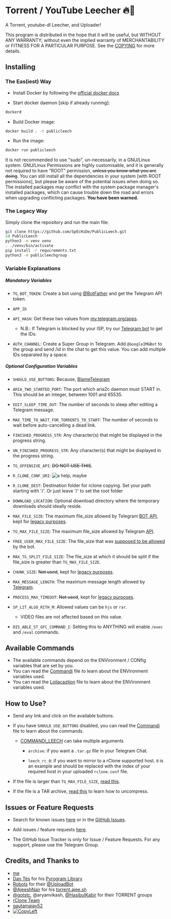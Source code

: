 # Torrent / YouTube Leecher 🔥🤖

A Torrent, youtube-dl Leecher, and Uploader!

This program is distributed in the hope that it will be useful, but WITHOUT ANY WARRANTY; without even the implied warranty of MERCHANTABILITY or FITNESS FOR A PARTICULAR PURPOSE. See the [COPYING](./COPYING) for more details.

## Installing

### The Eas(iest) Way

- Install Docker by following the [official docker docs](https://docs.docker.com/engine/install/debian/)

- Start docker daemon [skip if already running]:
```sh
dockerd
```
- Build Docker image:
```sh
docker build . -t publicleech
```
- Run the image:
```sh
docker run publicleech
```

It is not recommended to use "sudo", un-necessarily, in a GNU/Linux system.
GNU/Linux Permissions are highly customisable, and it is generally not required to have "ROOT" permission, ~~unless you know what you are doing~~.
You can still install all the dependencies in your system [with ROOT permissions], but please be aware of the potential issues when doing so. The installed packages may conflict with the system package manager's installed packages, which can cause trouble down the road and errors when upgrading conflicting packages.
**You have been warned.**


### The Legacy Way
Simply clone the repository and run the main file:

```sh
git clone https://github.com/SpEcHiDe/PublicLeech.git
cd PublicLeech
python3 -m venv venv
. ./venv/bin/activate
pip install -r requirements.txt
python3 -m publicleechgroup
```

### Variable Explanations

##### Mandatory Variables

* `TG_BOT_TOKEN`: Create a bot using [@BotFather](https://telegram.dog/BotFather) and get the Telegram API token.

* `APP_ID`
* `API_HASH`: Get these two values from [my.telegram.org/apps](https://my.telegram.org/apps).
  * N.B.: If Telegram is blocked by your ISP, try our [Telegram bot](https://telegram.dog/UseTGXBot) to get the IDs.

* `AUTH_CHANNEL`: Create a Super Group in Telegram. Add `@GoogleIMGBot` to the group and send /id in the chat to get this value. You can add multiple IDs separated by a space.

##### Optional Configuration Variables

* `SHOULD_USE_BUTTONS`: Because, [BlameTelegram](https://t.me/c/1494623325/5603)

* `ARIA_TWO_STARTED_PORT`: The port which aria2c daemon must START in. This should be an integer, between 1001 and 65535.

* `EDIT_SLEEP_TIME_OUT`: The number of seconds to sleep after editing a Telegram message.

* `MAX_TIME_TO_WAIT_FOR_TORRENTS_TO_START`: The number of seconds to wait before auto-cancelling a dead link.

* `FINISHED_PROGRESS_STR`: Any character(s) that might be displayed in the progress string.

* `UN_FINISHED_PROGRESS_STR`: Any character(s) that might be displayed in the progress string.

* `TG_OFFENSIVE_API`: ~~DO NOT USE THIS~~.

* `R_CLONE_CONF_URI`:
![a help, maybe](https://telegra.ph/file/073bcbc0b69b03d75ea04.jpg)

* `R_CLONE_DEST`: Destination folder for rclone copying. Set your path starting with '/'. Or just leave '/' to set the root folder

* `DOWNLOAD_LOCATION`: Optional download directory where the temporary downloads should ideally reside.

* `MAX_FILE_SIZE`: The maximum file_size allowed by Telegram [BOT API](https://core.telegram.org/bots/api), kept for [legacy purposes](https://t.me/c/1235155926/33801).

* `TG_MAX_FILE_SIZE`: The maximum file_size allowed by Telegram [API](https://core.telegram.org/api).

* `FREE_USER_MAX_FILE_SIZE`: The file_size that was [supposed to be allowed](https://t.me/c/1331081386/147445) by the bot.

* `MAX_TG_SPLIT_FILE_SIZE`: The file_size at which it should be split if the file_size is greater than  `TG_MAX_FILE_SIZE`.

* `CHUNK_SIZE`: ~~Not used~~, kept for [legacy purposes](https://t.me/c/1235155926/33801).

* `MAX_MESSAGE_LENGTH`: The maximum message length allowed by [Telegram](https://t.me/c/1097142020/1224).

* `PROCESS_MAX_TIMEOUT`: ~~Not used~~, kept for [legacy purposes](https://t.me/c/1235155926/33801).

* `SP_LIT_ALGO_RITH_M`: Allowed values can be `hjs` or `rar`.
  - VIDEO files are not affected based on this value.

* `DIS_ABLE_ST_GFC_COMMAND_I`: Setting this to ANYTHING will enable `/exec` and `/eval` commands.


## Available Commands

* The available commands depend on the ENVironment / CONfig variables that are set by you.
* You can read the [Commandi](./publicleechgroup/dinmamoc.py) file to learn about the ENVironment variables used.
* You can read the [Loilacaztion](./publicleechgroup/amocmadin.py) file to learn about the ENVironment variables used.


## How to Use?

* Send any link and click on the available buttons.

* If you have `SHOULD_USE_BUTTONS` disabled, you can read the [Commandi](./publicleechgroup/dinmamoc.py) file to learn about the commands.

  * [COMMANDI_LEECH](./publicleechgroup/dinmamoc.py#L23) can take multiple arguments
  
    * `archive`: if you want a `.tar.gz` file in your Telegram Chat.
    
    * `leech_rc_0`: if you want to mirror to a rClone supported host. `0` is an example and should be replaced with the index of your required host in your uploaded `rclone.conf` file.

* If the file is larger than `TG_MAX_FILE_SIZE`, [read this](https://t.me/c/1434259219/113).

* If the file is a TAR archive, [read this](https://t.me/c/1434259219/104) to learn how to uncompress.

## Issues or Feature Requests

* Search for known issues [here](https://t.me/c/1434259219/118) or in the [GitHub Issues](https://github.com/SpEcHiDe/PublicLeech/issues).

* Add issues / feature requests [here](https://github.com/SpEcHiDe/PublicLeech/issues/new).

* The GitHub Issue Tracker is only for Issue / Feature Requests. For any support, please use the Telegram Group.

## Credits, and Thanks to

* [me](https://GitHub.com/SpEcHIDe/PublicLeech)
* [Dan Tès](https://telegram.dog/haskell) for his [Pyrogram Library](https://github.com/pyrogram/pyrogram)
* [Robots](https://telegram.dog/Robots) for their [@UploadBot](https://telegram.dog/UploadBot)
* [@AjeeshNair](https://telegram.dog/AjeeshNait) for his [torrent.ajee.sh](https://torrent.ajee.sh)
* [@gotstc](https://telegram.dog/gotstc), @aryanvikash, [@HasibulKabir](https://telegram.dog/HasibulKabir) for their TORRENT groups
* [rClone Team](https://github.com/rclone/rclone)
* [gautamajay52](https://github.com/gautamajay52/TorrentLeech-Gdrive)
* [![CopyLeft](https://telegra.ph/file/b514ed14d994557a724cb.jpg)](https://telegra.ph/file/fab1017e21c42a5c1e613.mp4 "CopyLeft Credit Video")
